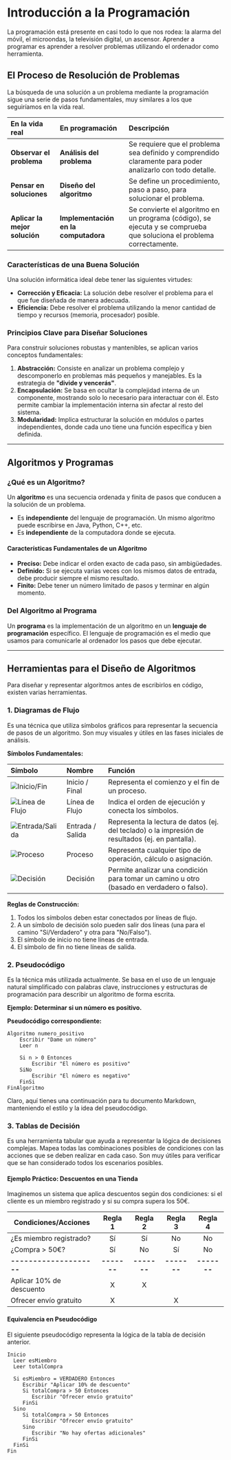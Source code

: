 # Introducción a la Programación

La programación está presente en casi todo lo que nos rodea: la alarma del móvil, el microondas, la televisión digital, un ascensor. Aprender a programar es aprender a resolver problemas utilizando el ordenador como herramienta.

## El Proceso de Resolución de Problemas

La búsqueda de una solución a un problema mediante la programación sigue una serie de pasos fundamentales, muy similares a los que seguiríamos en la vida real.

| En la vida real | En programación | Descripción |
| :--- | :--- | :--- |
| **Observar el problema** | **Análisis del problema** | Se requiere que el problema sea definido y comprendido claramente para poder analizarlo con todo detalle. |
| **Pensar en soluciones** | **Diseño del algoritmo** | Se define un procedimiento, paso a paso, para solucionar el problema. |
| **Aplicar la mejor solución** | **Implementación en la computadora** | Se convierte el algoritmo en un programa (código), se ejecuta y se comprueba que soluciona el problema correctamente. |

### Características de una Buena Solución

Una solución informática ideal debe tener las siguientes virtudes:

*   **Corrección y Eficacia:** La solución debe resolver el problema para el que fue diseñada de manera adecuada.
*   **Eficiencia:** Debe resolver el problema utilizando la menor cantidad de tiempo y recursos (memoria, procesador) posible.

### Principios Clave para Diseñar Soluciones

Para construir soluciones robustas y mantenibles, se aplican varios conceptos fundamentales:

1.  **Abstracción:** Consiste en analizar un problema complejo y descomponerlo en problemas más pequeños y manejables. Es la estrategia de **"divide y vencerás"**.
2.  **Encapsulación:** Se basa en ocultar la complejidad interna de un componente, mostrando solo lo necesario para interactuar con él. Esto permite cambiar la implementación interna sin afectar al resto del sistema.
3.  **Modularidad:** Implica estructurar la solución en módulos o partes independientes, donde cada uno tiene una función específica y bien definida.

---

## Algoritmos y Programas

### ¿Qué es un Algoritmo?

Un **algoritmo** es una secuencia ordenada y finita de pasos que conducen a la solución de un problema.

*   Es **independiente** del lenguaje de programación. Un mismo algoritmo puede escribirse en Java, Python, C++, etc.
*   Es **independiente** de la computadora donde se ejecuta.

#### Características Fundamentales de un Algoritmo
*   **Preciso:** Debe indicar el orden exacto de cada paso, sin ambigüedades.
*   **Definido:** Si se ejecuta varias veces con los mismos datos de entrada, debe producir siempre el mismo resultado.
*   **Finito:** Debe tener un número limitado de pasos y terminar en algún momento.

### Del Algoritmo al Programa

Un **programa** es la implementación de un algoritmo en un **lenguaje de programación** específico. El lenguaje de programación es el medio que usamos para comunicarle al ordenador los pasos que debe ejecutar.

---

## Herramientas para el Diseño de Algoritmos

Para diseñar y representar algoritmos antes de escribirlos en código, existen varias herramientas.

### 1. Diagramas de Flujo

Es una técnica que utiliza símbolos gráficos para representar la secuencia de pasos de un algoritmo. Son muy visuales y útiles en las fases iniciales de análisis.

**Símbolos Fundamentales:**

| Símbolo | Nombre | Función |
| :--- | :--- | :--- |
| ![Inicio/Fin](https://waz.smartdraw.com/flowchart/img/start-end-flowchart-symbol.png?bn=15100111939) | Inicio / Final | Representa el comienzo y el fin de un proceso. |
| ![Línea de Flujo](https://venngage-wordpress.s3.amazonaws.com/uploads/2024/02/2.png) | Línea de Flujo | Indica el orden de ejecución y conecta los símbolos. |
| ![Entrada/Salida](https://waz.smartdraw.com/flowchart/img/imput-output-flowchart-symbol.png?bn=15100111939) | Entrada / Salida | Representa la lectura de datos (ej. del teclado) o la impresión de resultados (ej. en pantalla). |
| ![Proceso](https://waz.smartdraw.com/flowchart/img/action-process-flowchart-symbol.png?bn=15100111939) | Proceso | Representa cualquier tipo de operación, cálculo o asignación. |
| ![Decisión](https://waz.smartdraw.com/flowchart/img/decision-flowchart-symbol.png?bn=15100111939) | Decisión | Permite analizar una condición para tomar un camino u otro (basado en verdadero o falso). |

**Reglas de Construcción:**
1.  Todos los símbolos deben estar conectados por líneas de flujo.
2.  A un símbolo de decisión solo pueden salir dos líneas (una para el camino "Sí/Verdadero" y otra para "No/Falso").
3.  El símbolo de inicio no tiene líneas de entrada.
4.  El símbolo de fin no tiene líneas de salida.

### 2. Pseudocódigo

Es la técnica más utilizada actualmente. Se basa en el uso de un lenguaje natural simplificado con palabras clave, instrucciones y estructuras de programación para describir un algoritmo de forma escrita.

**Ejemplo: Determinar si un número es positivo.**

**Pseudocódigo correspondiente:**
```
Algoritmo numero_positivo
    Escribir "Dame un número"
    Leer n

    Si n > 0 Entonces
        Escribir "El número es positivo"
    SiNo
        Escribir "El número es negativo"
    FinSi
FinAlgoritmo
```

Claro, aquí tienes una continuación para tu documento Markdown, manteniendo el estilo y la idea del pseudocódigo.

### 3. Tablas de Decisión

Es una herramienta tabular que ayuda a representar la lógica de decisiones complejas. Mapea todas las combinaciones posibles de condiciones con las acciones que se deben realizar en cada caso. Son muy útiles para verificar que se han considerado todos los escenarios posibles.

#### Ejemplo Práctico: Descuentos en una Tienda

Imaginemos un sistema que aplica descuentos según dos condiciones: si el cliente es un miembro registrado y si su compra supera los 50€.

| **Condiciones/Acciones**   | **Regla 1** | **Regla 2** | **Regla 3** | **Regla 4** |
| -------------------------- | :---------: | :---------: | :---------: | :---------: |
| ¿Es miembro registrado?    |     Sí      |     Sí      |     No      |     No      |
| ¿Compra > 50€?             |     Sí      |     No      |     Sí      |     No      |
| **--------------------**   | **-------** | **-------** | **-------** | **-------** |
| Aplicar 10% de descuento   |      X      |      X      |             |             |
| Ofrecer envío gratuito     |      X      |             |      X      |             |

#### Equivalencia en Pseudocódigo

El siguiente pseudocódigo representa la lógica de la tabla de decisión anterior.

```plaintext
Inicio
  Leer esMiembro
  Leer totalCompra

  Si esMiembro = VERDADERO Entonces
     Escribir "Aplicar 10% de descuento"
     Si totalCompra > 50 Entonces
        Escribir "Ofrecer envío gratuito"
     FinSi
  Sino
     Si totalCompra > 50 Entonces
        Escribir "Ofrecer envío gratuito"
     Sino
        Escribir "No hay ofertas adicionales"
     FinSi
  FinSi
Fin
```